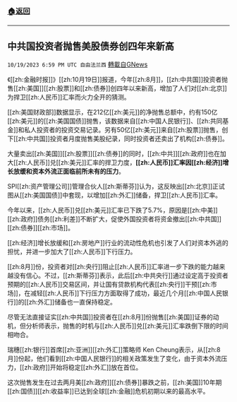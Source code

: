 ###  [:house:返回](README.md)
---


## 中共国投资者抛售美股债券创四年来新高
`10/19/2023 6:59 PM UTC 自由法兰西` [轉載自GNews](https://gnews.org/articles/1856243)

《[[zh:金融时报]]》[[zh:10月19日]]报道，今年[[zh:8月]]，[[zh:中共国]]投资者抛售[[zh:美国]][[zh:股票]]和[[zh:债券]]创四年以来新高，增加了人们对[[zh:北京]]为捍卫[[zh:人民币]]汇率而火力全开的猜测。

  

[[zh:美国财政部]]数据显示，在212亿[[zh:美元]]的净抛售总额中，约有150亿[[zh:美元]]的[[zh:美国国债]]抛售，该数据来自[[zh:中国人民银行]]、[[zh:共同基金]]和私人投资者的投资交易记录。另有50亿[[zh:美元]]来自[[zh:股票]]抛售，创下[[zh:中共国]]投资者月度抛售美股纪录，同时投资者还卖出了机构[[zh:债券]]。

  

大量卖出[[zh:美国]][[zh:股票]][[zh:债券]]的同时，[[zh:中共]][[zh:政府]]也在加大[[zh:人民币]]兑[[zh:美元]]汇率的捍卫力度，**[[zh:人民币]]汇率因[[zh:经济]]增长放缓和资本外流正面临前所未有的压力**。

  

SPI[[zh:资产管理公司]]管理合伙人[[zh:斯蒂芬]]认为，这反映出[[zh:北京]]正试图从[[zh:美国国债]]中套现，以增加[[zh:外汇]]储备，捍卫[[zh:人民币]]汇率。

  

今年以来，[[zh:人民币]]兑[[zh:美元]]汇率已下跌了5.7%，原因是[[zh:中美]][[zh:政府]]债务[[zh:利差]]不断扩大，促使外国投资者将资金撤出[[zh:中共国]][[zh:债券]][[zh:市场]]。

  

[[zh:经济]]增长放缓和[[zh:房地产]]行业的流动性危机也引发了人们对资本外逃的担忧，并进一步加大了[[zh:人民币]]下行压力。

  

[[zh:8月]]份，投资者对[[zh:央行]]阻止[[zh:人民币]]汇率进一步下跌的能力越来越没有信心。不过，[[zh:斯蒂芬]]表示，此后[[zh:中共央行]]通过设定高于投资者预期的[[zh:人民币]]交易区间，并让国有贷款机构代表[[zh:央行]]干预[[zh:市场]]，在减轻[[zh:人民币]]下行压力方面取得了成功，最近几个月[[zh:中国人民银行]]的[[zh:外汇]]储备也一直保持稳定。

  

尽管无法直接证实[[zh:中共国]]投资者在[[zh:8月]]份抛售[[zh:美国]]证券的动机，但分析师表示，抛售的时机与[[zh:人民币]]兑[[zh:美元]]汇率跌倒下限的时间相吻合。

  

瑞穗[[zh:银行]]首席[[zh:亚洲]][[zh:外汇]]策略师 Ken Cheung表示，从[[zh:8月]]份起，他们看到[[zh:中国人民银行]]的相关政策发生了变化，由于资本外流压力，[[zh:政府]]开始将稳定[[zh:外汇]]放在首位。

  

这次抛售发生在过去两月美[[zh:政府]][[zh:债券]]暴跌之前，[[zh:美国]]10年期[[zh:国债]][[zh:收益率]]已达到全球[[zh:金融]]危机初期以来的最高水平。
